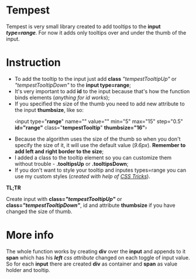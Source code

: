 # Tempest


Tempest is very small library created to add tooltips to the <b>input <i>type=range</i></b>. For now it adds only tooltips over and under the thumb of the input.


# Instruction

<ul>
  <li>To add the tooltip to the input just add <b>class</b> <i>"tempestTooltipUp"</i> or <i>"tempestTooltipDown"</i> to the <b>input type=range</b>;</li>
  <li id="idOfInput">It's very important to add <b>id</b> to the input because that's how the function binds elements (<i>anything for id works</i>);</li>
  <li>If you specified the size of the thumb you need to add new attribute to the input <b>thumbsize</b>, like so:
<p>&#8249;input type="<b>range</b>" name="" value="" min="5" max="15" step="0.5" <b>id="range"</b> class="<b>tempestTooltip</b>" <b>thumbsize="16"</b>&#8250;</p>
  </li>
  <li>Because the algorithm uses the size of the thumb so when you don't specify the size of it, it will use the default value (<i>9.6px</i>). <b>Remember to add left and right border to the size</b>;</li>
  <li>I added a class to the tooltip element so you can customize them without trouble - <b>.tooltipsUp</b> or <b>.tooltipsDown</b>;</li>
  <li>If you don't want to style your tooltip and inputes types=range you can use my custom styles (<i>created with help of <a href="https://css-tricks.com/styling-cross-browser-compatible-range-inputs-css/">CSS Tricks</a></i>).</li>  
</ul>

<b>TL;TR</b>
<p>Create input with <b>class=<i>"tempestTooltipUp"</i></b> or <b>class=<i>"tempestTooltipDown"</i></b>, id and attribute <b>thumbsize</b> if you have changed the size of thumb.</p>

# More info

<p> The whole function works by creating <b>div</b> over the <b>input</b> and appends to it <b>span</b> which has his <i><b>left</b> css attribute</i> changed on each toggle of input value. So for each <b>input</b> there are created <b>div</b> as container and <b>span</b> as value holder and tooltip.</p>
